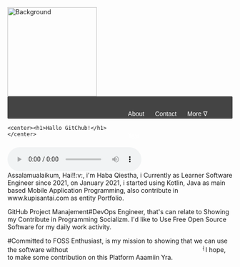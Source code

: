 <head> 
  <link href="https://cdn.jsdelivr.net/npm/bootstrap@5.0.0-beta1/dist/css/bootstrap.min.css" rel="stylesheet" integrity="sha384-giJF6kkoqNQ00vy+HMDP7azOuL0xtbfIcaT9wjKHr8RbDVddVHyTfAAsrekwKmP1" crossorigin="anonymous">
  <title> Hola GitChub!</title>
  </head>
<style>

.navbar-left{
    float:left;
}
.navbar-right{
    float:right;
    width:260px;
    padding-right:10px;
}
.navbar{width:auto;
    height:50px;
    background:#444;
    border-radius:2px;
}
 
.navbar ul{
    float:left;
    margin:0;
    padding:0;
}
.navbar li{
    float:left;
    list-style:none;
    margin:0;
    padding:0;
}
.navbar li a, .navbar li a:link {
    float: left;
    padding: 17px 12px;
    color: #fff;
    text-decoration: none;
    position: relative;
    font-family: sans-serif;
    font-size: 14px;
}
.navbar li a:hover{
    background: #ddd;
    color: #444;
}
.navbar li li a, .navbar li li a:link {
    text-decoration: none;
    font-size: 16px;
    background: #444;
    color: #fff;
    width: 108px;
    padding: 0px 0px 0 12px;
    font-size: 12px;
    line-height: 35px;
}
.navbar li li a:hover{
    background: #ddd;
    color: #444
}
.navbar li ul{
    z-index:9999;
    position:absolute;
    left:-999em;
    height:auto;
    width:120px;
    margin-top:50px;
    border:1px solid #666;
}
.navbar li:hover ul,
.navbar li li:hover ul,
.navbar li li li:hover ul{left:auto;}
.navbar li:hover{position:auto;}
li a#dropdown{
    width: 96%;
    height: 50%;
    background-color: #9BC7D3;
    padding-left :5px;
}
</style>
  
  <body>
<img src="https://1.bp.blogspot.com/-GA-cd2vs_Ic/Xb_RYE5C6qI/AAAAAAAACM0/XbfQQxol7cYo0SNWJyL5WXe7x0X_FpMrACLcBGAsYHQ/s320/Me.jpg" alt="Background" align=center width="200" height="200"> <br> 
	<nav class="navbar">
    <div class="navbar-left"><div class="logo"></div></div>
    <div class="navbar-right">
        <ul>
            <li><a href="#">About</a></li>
            <li><a href="#">Contact</a></li>
            <li><a>More &nabla;</a>
                <ul class="dropdown-list">
                    <li><a class="dropdown" href="#">archive</a></li>
                    <li><a class="dropdown" href="#">popular</a></li>
                </ul>
            </li>
            <li><a href='#'>Test</a></li>
        </ul>
    </div>
</nav>

	<center><h1>Hallo GitChub!</h1></center>
<audio controls="true">
	<source src="/Music/Al Araf-Taqy Malik.mp3" type="audio/mpeg">
	width="600px" height="200px" </audio><br>
Assalamualaikum, Hai!!:v:, i'm Haba Qiestha, i Currently as Learner Software Engineer since 2021, on January 2021, i started using Kotlin, Java as main based Mobile Application Programming, also contribute in www.kupisantai.com as entity Portfolio.

GitHub Project Manajement#DevOps Engineer, that's can relate to Showing my Contribute in Programming Socializm.
I'd like to Use Free Open Source Software for my daily work activity.

#Committed to FOSS Enthusiast, is my mission to showing that we can use the software without <marquee width="300">{Pirated Software}</marquee>
I hope, to make some contribution on this Platform Aaamiin Yra.<br>
<nav>
	 
